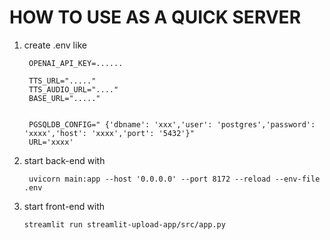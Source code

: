 # HOW TO USE AS A QUICK SERVER 

1. create .env like 
   ```
    OPENAI_API_KEY=......

    TTS_URL="....."
    TTS_AUDIO_URL="...."
    BASE_URL="....."


    PGSQLDB_CONFIG=" {'dbname': 'xxx','user': 'postgres','password': 'xxxx','host': 'xxxx','port': '5432'}"
    URL='xxxx'
   ```
2. start back-end with

    ``` uvicorn main:app --host '0.0.0.0' --port 8172 --reload --env-file .env```

3. start front-end with

    ```streamlit run streamlit-upload-app/src/app.py```